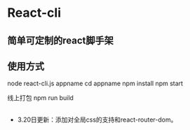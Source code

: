 # React-cli
## 简单可定制的react脚手架
## 使用方式
node react-cli.js appname
cd appname
npm install
npm start

线上打包
npm run build

## 
- 3.20日更新：添加对全局css的支持和react-router-dom。